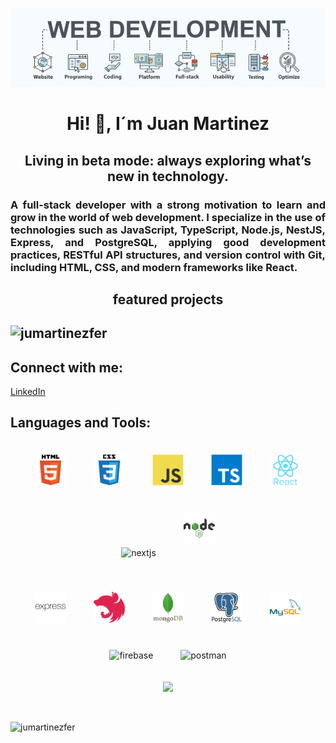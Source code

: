 <p align="center">
<img src="banner.jpg" alt="Banner" width="800"/>
</p>

<h1 align="center">Hi! 👋, I´m Juan Martinez</h1>

<h2 align="center">Living in beta mode: always exploring what’s new in technology.</h2>

<h3 align="justify">A full-stack developer with a strong motivation to learn and grow in the world of web development. I specialize in the use of technologies such as JavaScript, TypeScript, Node.js, NestJS, Express, and PostgreSQL, applying good development practices, RESTful API structures, and version control with Git, including HTML, CSS, and modern frameworks like React. </h3>

<h2 align="center">featured projects <h2/>



<p align="left">
  <img src="https://komarev.com/ghpvc/?username=jumartinezfer&label=Profile%20views&color=0e75b6&style=flat" alt="jumartinezfer" />
</p>

<h2 align="left">Connect with me:</h2>
<p align="left">
  
   <a href="www.linkedin.com/in/juan-antonio-martínez-fernández-486495367" target="_blank" rel="noreferrer">LinkedIn</a>
   
</p>

<h2 align="left">Languages and Tools:</h2>
<div align="center">
<p align="left">

<p align="center">
  <!-- Primera fila -->
  <img src="https://raw.githubusercontent.com/devicons/devicon/master/icons/html5/html5-original-wordmark.svg" alt="html5" width="50" height="50" style="margin: 20px;"/>
  <img src="https://raw.githubusercontent.com/devicons/devicon/master/icons/css3/css3-original-wordmark.svg" alt="css3" width="50" height="50" style="margin: 20px;"/>
  <img src="https://raw.githubusercontent.com/devicons/devicon/master/icons/javascript/javascript-original.svg" alt="javascript" width="50" height="50" style="margin: 20px;"/>
  <img src="https://raw.githubusercontent.com/devicons/devicon/master/icons/typescript/typescript-original.svg" alt="typescript" width="50" height="50" style="margin: 20px;"/>
  <img src="https://raw.githubusercontent.com/devicons/devicon/master/icons/react/react-original-wordmark.svg" alt="react" width="50" height="50" style="margin: 20px;"/>
  <img src="https://cdn.worldvectorlogo.com/logos/nextjs-2.svg" alt="nextjs" width="50" height="50" style="margin: 20px;"/>
  <img src="https://raw.githubusercontent.com/devicons/devicon/master/icons/nodejs/nodejs-original-wordmark.svg" alt="nodejs" width="50" height="50" style="margin: 20px;"/>
</p>

<p align="center">
  <!-- Segunda fila -->
  <img src="https://raw.githubusercontent.com/devicons/devicon/master/icons/express/express-original-wordmark.svg" alt="express" width="50" height="50" style="margin: 20px;"/>
  <img src="https://raw.githubusercontent.com/devicons/devicon/master/icons/nestjs/nestjs-plain.svg" alt="nestjs" width="50" height="50" style="margin: 20px;"/>
  <img src="https://raw.githubusercontent.com/devicons/devicon/master/icons/mongodb/mongodb-original-wordmark.svg" alt="mongodb" width="50" height="50" style="margin: 20px;"/>
  <img src="https://raw.githubusercontent.com/devicons/devicon/master/icons/postgresql/postgresql-original-wordmark.svg" alt="postgresql" width="50" height="50" style="margin: 20px;"/>
  <img src="https://raw.githubusercontent.com/devicons/devicon/master/icons/mysql/mysql-original-wordmark.svg" alt="mysql" width="50" height="50" style="margin: 20px;"/>
  <img src="https://www.vectorlogo.zone/logos/firebase/firebase-icon.svg" alt="firebase" width="50" height="50" style="margin: 20px;"/>
  <img src="https://www.vectorlogo.zone/logos/getpostman/getpostman-icon.svg" alt="postman" width="50" height="50" style="margin: 20px;"/>
</p>

<p align="center">
  <a href="https://skillicons.dev">
    <img src="https://skillicons.dev/icons?i=git,css,discord,postgres,express,figma,firebase,github,html,js,linux,md,mongodb,mysql,nextjs,nodejs,postman,react,tailwind,ts,vscode,kubernetes&perline=14" />
  </a>
</p>

<br/>
<p align="center">
  <img align="left" src="https://github-readme-stats.vercel.app/api/top-langs?username=jumartinezfer&show_icons=true&locale=en&layout=compact" alt="jumartinezfer" />
</p>


